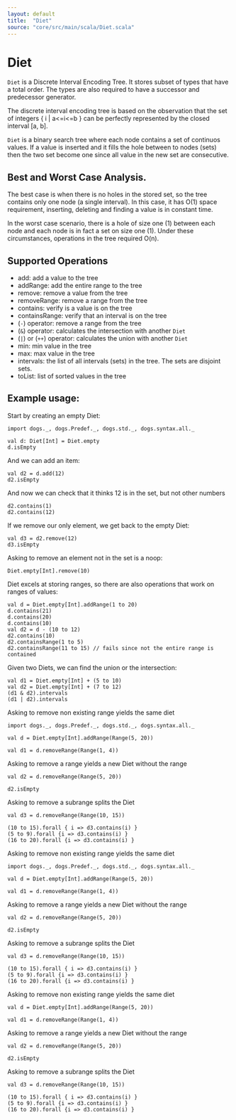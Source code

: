 ```yaml
---
layout: default
title:  "Diet"
source: "core/src/main/scala/Diet.scala"
---
```

# Diet

`Diet` is a Discrete Interval Encoding Tree. It stores subset of types that have a total order. The types are also required to have a successor and predecessor generator. 

The discrete interval encoding tree is based on the observation that the set of integers { i \| a<=i<=b } can be perfectly represented by the closed interval [a, b].

`Diet` is a binary search tree where each node contains a set of continuos values. If a value is inserted and it fills the hole between to nodes (sets) then the two set become one since all value in the new set are consecutive.

## Best and Worst Case Analysis.

The best case is when there is no holes in the stored set, so the tree contains only one node (a single interval). In this case, it has O(1) space requirement, inserting, deleting and finding a value is in constant time. 

In the worst case scenario, there is a hole of size one (1) between each node and each node is in fact a set on size one (1). Under these circumstances, operations in the tree required O(n). 


## Supported Operations

- add:						add a value to the tree
- addRange:				add the entire range to the tree
- remove:					remove a value from the tree
- removeRange:          remove a range from the tree
- contains:				verify is a value is on the tree
- containsRange:			verify that an interval is on the tree
- (`-`) operator:		remove a range from the tree
-  (`&`) operator:	calculates the intersection with another `Diet`
- (`|`) or (`++`) operator:	calculates the union with another `Diet`
- min:						min value in the tree
- max:						max value in the tree
- intervals:				the list of all intervals (sets) in the tree. The sets are disjoint sets.
- toList: 				list of sorted values in the tree

## Example usage:

Start by creating an empty Diet:

```tut
import dogs._, dogs.Predef._, dogs.std._, dogs.syntax.all._

val d: Diet[Int] = Diet.empty
d.isEmpty
```

And we can add an item:

```tut
val d2 = d.add(12)
d2.isEmpty
```

And now we can check that it thinks 12 is in the set, but not other numbers

```tut
d2.contains(1)
d2.contains(12)
```

If we remove our only element, we get back to the empty Diet:

```tut
val d3 = d2.remove(12)
d3.isEmpty
```

Asking to remove an element not in the set is a noop:

```tut
Diet.empty[Int].remove(10)
```

Diet excels at storing ranges, so there are also operations that work on ranges of values:

```tut
val d = Diet.empty[Int].addRange(1 to 20)
d.contains(21)
d.contains(20)
d.contains(10)
val d2 = d - (10 to 12)
d2.contains(10)
d2.containsRange(1 to 5)
d2.containsRange(11 to 15) // fails since not the entire range is contained
```

Given two Diets, we can find the union or the intersection:

```tut
val d1 = Diet.empty[Int] + (5 to 10)
val d2 = Diet.empty[Int] + (7 to 12)
(d1 & d2).intervals
(d1 | d2).intervals
```
Asking to remove non existing range yields the same diet

```tut
import dogs._, dogs.Predef._, dogs.std._, dogs.syntax.all._

val d = Diet.empty[Int].addRange(Range(5, 20))

val d1 = d.removeRange(Range(1, 4))
```

Asking to remove a range yields a new Diet without the range

```tut
val d2 = d.removeRange(Range(5, 20))

d2.isEmpty
```

Asking to remove a subrange splits the Diet

```tut
val d3 = d.removeRange(Range(10, 15)) 

(10 to 15).forall { i => d3.contains(i) }
(5 to 9).forall {i => d3.contains(i) }
(16 to 20).forall {i => d3.contains(i) }
```
Asking to remove non existing range yields the same diet

```tut
import dogs._, dogs.Predef._, dogs.std._, dogs.syntax.all._

val d = Diet.empty[Int].addRange(Range(5, 20))

val d1 = d.removeRange(Range(1, 4))
```

Asking to remove a range yields a new Diet without the range

```tut
val d2 = d.removeRange(Range(5, 20))

d2.isEmpty
```

Asking to remove a subrange splits the Diet

```tut
val d3 = d.removeRange(Range(10, 15)) 

(10 to 15).forall { i => d3.contains(i) }
(5 to 9).forall {i => d3.contains(i) }
(16 to 20).forall {i => d3.contains(i) }
```

Asking to remove non existing range yields the same diet

```tut
val d = Diet.empty[Int].addRange(Range(5, 20))

val d1 = d.removeRange(Range(1, 4))
```

Asking to remove a range yields a new Diet without the range

```tut
val d2 = d.removeRange(Range(5, 20))

d2.isEmpty
```

Asking to remove a subrange splits the Diet

```tut
val d3 = d.removeRange(Range(10, 15)) 

(10 to 15).forall { i => d3.contains(i) }
(5 to 9).forall {i => d3.contains(i) }
(16 to 20).forall {i => d3.contains(i) }
```